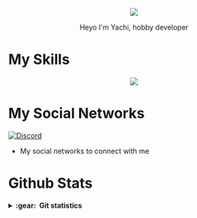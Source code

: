 <p align="center">
  <img src="https://external-content.duckduckgo.com/iu/?u=https%3A%2F%2Ftse1.mm.bing.net%2Fth%3Fid%3DOIP.mJrAd8TDLUvO-yuGzNKajwHaHT%26pid%3DApi&f=1&ipt=a2c576194d297c855e6f7f64171654a3e543357f66746860d04985723d286cb8&ipo=images">
<p align="center">

<p align="center">
  Heyo I'm Yachi, hobby developer
<p align="center">

# My Skills
<p align="center">
  <a href="https://skillicons.dev">
    <img src="https://skillicons.dev/icons?i=python,js,html,css,c,flask,arduino,raspberrypi,bots,vscode,visualstudio" />
  </a>
</p>
<p align="center">
  
  
# My Social Networks

[![Discord][1.2]][1]

[1.2]: https://skillicons.dev/icons?i=discord&perline=3
[1]: https://discord.com/users/810598137541820508

* My social networks to connect with me

# Github Stats

<details close="true">
  <summary><b>:gear: &nbsp;Git statistics</b></summary>

 ![](./profile-3d-contrib/profile-night-rainbow.svg)
 
  <div align="center">
  <img height="150px" src="https://github-readme-stats.vercel.app/api?username=Yachi-qwq&show_icons=true&theme=highcontrast" />
  <img height="150px" src="https://github-readme-stats.vercel.app/api/top-langs/?username=Yachi-qwq&hide=html&layout=compact&theme=highcontrast" />
 </div>
 
 
 </details>

